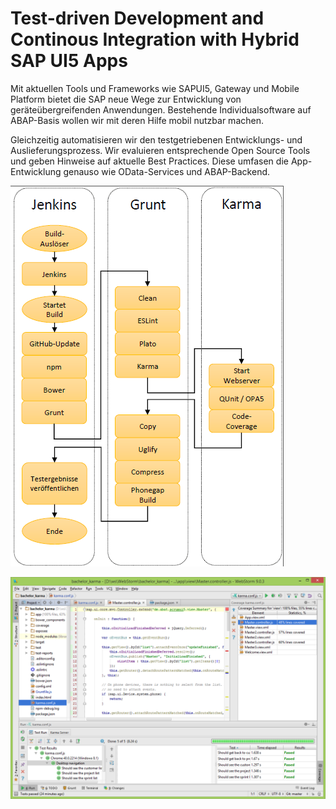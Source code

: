 # Test-driven Development and Continous Integration with Hybrid SAP UI5 Apps

Mit aktuellen Tools und Frameworks wie SAPUI5, Gateway und Mobile Platform bietet die
SAP neue Wege zur Entwicklung von geräteübergreifenden Anwendungen.
Bestehende Individualsoftware auf ABAP-Basis wollen wir mit deren Hilfe mobil nutzbar machen.

Gleichzeitig automatisieren wir den testgetriebenen Entwicklungs- und
Auslieferungsprozess. Wir evaluieren entsprechende Open Source Tools und geben Hinweise auf aktuelle Best Practices. Diese umfasen die App-Entwicklung genauso wie OData-Services und ABAP-Backend.

![CI-Toolchain](./thesis/images/ci-toolchain.gif)

![WebStorm for CI](./thesis/images/webstorm.png)
